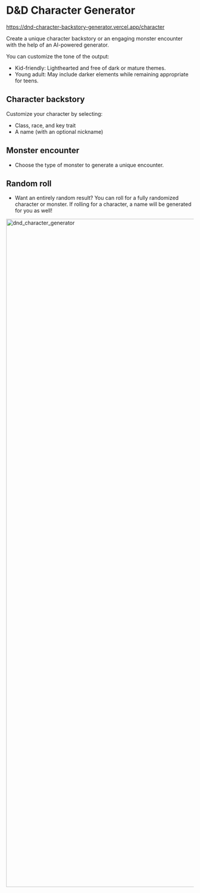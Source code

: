 # D&D Character Generator

https://dnd-character-backstory-generator.vercel.app/character

Create a unique character backstory or an engaging monster encounter with the help of an AI-powered generator.

You can customize the tone of the output:

- Kid-friendly: Lighthearted and free of dark or mature themes.
- Young adult: May include darker elements while remaining appropriate for teens.

## Character backstory

Customize your character by selecting:

- Class, race, and key trait
- A name (with an optional nickname)

## Monster encounter

- Choose the type of monster to generate a unique encounter.

## Random roll

- Want an entirely random result? You can roll for a fully randomized character or monster. If rolling for a character, a name will be generated for you as well!


<img width="1791" alt="dnd_character_generator" src="https://github.com/user-attachments/assets/1542cf08-19af-4fe2-b025-157313f16d41" />
